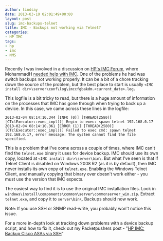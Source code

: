 ```yaml
---
author: lindsay
date: 2013-03-10 02:01:49+00:00
layout: post
slug: imc-backups-telnet
title: IMC - Backups not working via Telnet?
categories:
- HP IMC
tags:
- hp
- imc
- NMS
---
```


Recently I was involved in a discussion on [HP's IMC Forum](https://community.hpe.com/t5/IMC/bd-p/network-management-a-series-forum), where MohammadH [needed help with IMC](https://community.hpe.com/t5/IMC/Help-with-IMC/m-p/5952971). One of the problems he had was switch backups not working properly. It can be a bit of a chore tracking down the source of the problem, but the best place to start is usually `<IMC install dir>\server\conf\log\imccfgbakdm.<current_date>.log.`

This logfile is a bit tricky to read, but there is a huge amount of information on the processes that IMC has gone through when trying to back up a device. In this case, we came across these lines in the logfile:

```text
2013-02-04 08:14:10.344 [INFO (0)] [THREAD(2580)] [CTclExecutor::exec_impl()] Begin to exec: spawn telnet 192.168.0.17
2013-02-04 08:14:10.361 [ERROR (1)] [THREAD(2580)] [CTclExecutor::exec_impl()] Failed to exec cmd: spawn telnet 192.168.0.17, error message: The system cannot find the file specified.
```

This is a problem that I've come across a couple of times, where IMC can't find the `telnet.exe` binary it uses for device backup. IMC should use its own copy, located at `<IMC install dir>\server\bin\`. But what I've seen is that if Telnet Client is disabled on Windows 2008 R2 (as it is by default), then IMC never installs its own copy of `telnet.exe`. Enabling the Windows Telnet Client, and manually copying that binary over doesn't work either - you must use the version that IMC expects.

The easiest way to find it is to use the original IMC installation files. Look in `windows\install\components\common\server\commonserver_win.zip`. Extract `telnet.exe`, and copy it to `server\bin\`. Backups should now work.

Note: If you use SSH or SNMP read-write, you probably won't notice this issue.

For a more in-depth look at tracking down problems with a device backup script, and how to fix it, check out my Packetpushers post - "[HP IMC: Backup Cisco ASAs via SSH](http://packetpushers.net/hp-imc-backup-cisco-asas-via-ssh/)"
